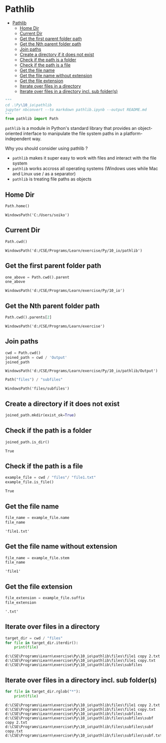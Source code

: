 # Pathlib

- [Pathlib](#pathlib)
  - [Home Dir](#home-dir)
  - [Current Dir](#current-dir)
  - [Get the first parent folder path](#get-the-first-parent-folder-path)
  - [Get the Nth parent folder path](#get-the-nth-parent-folder-path)
  - [Join paths](#join-paths)
  - [Create a directory if it does not exist](#create-a-directory-if-it-does-not-exist)
  - [Check if the path is a folder](#check-if-the-path-is-a-folder)
  - [Check if the path is a file](#check-if-the-path-is-a-file)
  - [Get the file name](#get-the-file-name)
  - [Get the file name without extension](#get-the-file-name-without-extension)
  - [Get the file extension](#get-the-file-extension)
  - [Iterate over files in a directory](#iterate-over-files-in-a-directory)
  - [Iterate over files in a directory incl. sub folder(s)](#iterate-over-files-in-a-directory-incl-sub-folders)

```python
"""
cd .\Py\10_io\pathlib
jupyter nbconvert --to markdown pathlib.ipynb --output README.md
"""
from pathlib import Path
```

`pathlib` is a module in Python's standard library that provides an object-oriented interface to manipulate the file system paths in a platform-independent way.

Why you should consider using pathlib ?
- `pathlib` makes it super easy to work with files and interact with the file system
- `pathlib` works accross all operating systems (Windows uses while Mac and Linux use / as a separator)
- `pathlib` is treating file paths as objects

## Home Dir


```python
Path.home()
```




    WindowsPath('C:/Users/soiko')



## Current Dir


```python
Path.cwd()
```




    WindowsPath('d:/CSE/Programs/Learn/exercise/Py/10_io/pathlib')



## Get the first parent folder path



```python
one_above = Path.cwd().parent
one_above
```




    WindowsPath('d:/CSE/Programs/Learn/exercise/Py/10_io')



## Get the Nth parent folder path


```python
Path.cwd().parents[2]
```




    WindowsPath('d:/CSE/Programs/Learn/exercise')



## Join paths


```python
cwd = Path.cwd()
joined_path = cwd / 'Output'
joined_path

```




    WindowsPath('d:/CSE/Programs/Learn/exercise/Py/10_io/pathlib/Output')




```python
Path("files") / "subfiles"
```




    WindowsPath('files/subfiles')



## Create a directory if it does not exist



```python
joined_path.mkdir(exist_ok=True)
```

## Check if the path is a folder


```python
joined_path.is_dir()
```




    True



## Check if the path is a file



```python
example_file = cwd / "files"/ "file1.txt"
example_file.is_file()
```




    True



## Get the file name


```python
file_name = example_file.name
file_name
```




    'file1.txt'



## Get the file name without extension


```python
file_name = example_file.stem
file_name
```




    'file1'



## Get the file extension



```python
file_extension = example_file.suffix
file_extension
```




    '.txt'



## Iterate over files in a directory



```python
target_dir = cwd / "files"
for file in target_dir.iterdir():
	print(file)
```

    d:\CSE\Programs\Learn\exercise\Py\10_io\pathlib\files\file1 copy 2.txt
    d:\CSE\Programs\Learn\exercise\Py\10_io\pathlib\files\file1 copy.txt
    d:\CSE\Programs\Learn\exercise\Py\10_io\pathlib\files\subfiles


## Iterate over files in a directory incl. sub folder(s)



```python
for file in target_dir.rglob("*"):
	print(file)
```

    d:\CSE\Programs\Learn\exercise\Py\10_io\pathlib\files\file1 copy 2.txt
    d:\CSE\Programs\Learn\exercise\Py\10_io\pathlib\files\file1 copy.txt
    d:\CSE\Programs\Learn\exercise\Py\10_io\pathlib\files\subfiles
    d:\CSE\Programs\Learn\exercise\Py\10_io\pathlib\files\subfiles\subf copy 2.txt
    d:\CSE\Programs\Learn\exercise\Py\10_io\pathlib\files\subfiles\subf copy.txt
    d:\CSE\Programs\Learn\exercise\Py\10_io\pathlib\files\subfiles\subf.txt

